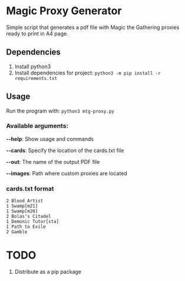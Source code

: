 # Magic Proxy Generator

Simple script that generates a pdf file with Magic the Gathering proxies ready to print in A4 page.


## Dependencies

1) Install python3
1) Install dependencies for project: `python3 -m pip install -r requirements.txt`


## Usage

Run the program with: `python3 mtg-proxy.py`

### Available arguments:

**--help**: Show usage and commands

**--cards**: Specify the location of the cards.txt file

**--out**: The name of the output PDF file

**--images**: Path where custom proxies are located

### cards.txt format

```
2 Blood Artist
1 Swamp[m21]
1 Swamp[m20]
2 Bolas's Citadel
1 Demonic Tutor[sta]
1 Path to Exile
2 Gamble
```

# TODO

1) Distribute as a pip package

